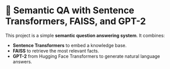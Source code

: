# 🧠 Semantic QA with Sentence Transformers, FAISS, and GPT-2

This project is a simple **semantic question answering system**. It combines:
- **Sentence Transformers** to embed a knowledge base.
- **FAISS** to retrieve the most relevant facts.
- **GPT-2** from Hugging Face Transformers to generate natural language answers.
